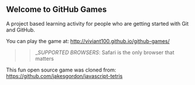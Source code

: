 ## Welcome to GitHub Games

A project based learning activity for people who are getting started with Git and GitHub.

You can play the game at: http://viviant100.github.io/github-games/

>> _*SUPPORTED BROWSERS*: Safari is the only browser that matters

This fun open source game was cloned from: https://github.com/jakesgordon/javascript-tetris
